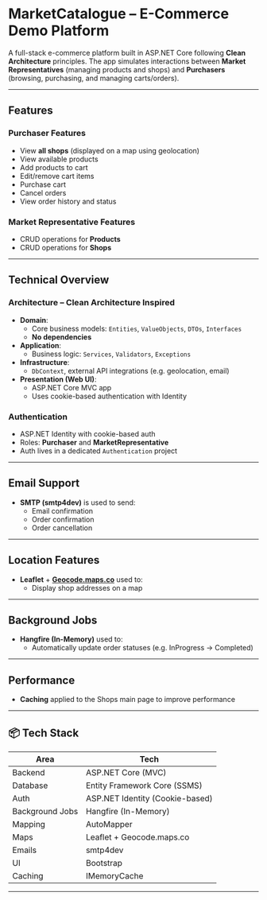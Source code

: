 # MarketCatalogue – E-Commerce Demo Platform

A full-stack e-commerce platform built in ASP.NET Core following **Clean Architecture** principles. The app simulates interactions between **Market Representatives** (managing products and shops) and **Purchasers** (browsing, purchasing, and managing carts/orders).

---

## Features

### Purchaser Features
- View **all shops** (displayed on a map using geolocation)
- View available products
- Add products to cart
- Edit/remove cart items
- Purchase cart
- Cancel orders
- View order history and status

### Market Representative Features
- CRUD operations for **Products**
- CRUD operations for **Shops**

---

## Technical Overview

### Architecture – Clean Architecture Inspired
- **Domain**:
  - Core business models: `Entities`, `ValueObjects`, `DTOs`, `Interfaces`
  - **No dependencies**
- **Application**:
  - Business logic: `Services`, `Validators`, `Exceptions`
- **Infrastructure**:
  - `DbContext`, external API integrations (e.g. geolocation, email)
- **Presentation (Web UI)**:
  - ASP.NET Core MVC app
  - Uses cookie-based authentication with Identity

### Authentication
- ASP.NET Identity with cookie-based auth
- Roles: **Purchaser** and **MarketRepresentative**
- Auth lives in a dedicated `Authentication` project

---

## Email Support
- **SMTP (smtp4dev)** is used to send:
  - Email confirmation
  - Order confirmation
  - Order cancellation

---

## Location Features
- **Leaflet** + **[Geocode.maps.co](https://geocode.maps.co/)** used to:
  - Display shop addresses on a map

---

## Background Jobs
- **Hangfire (In-Memory)** used to:
  - Automatically update order statuses (e.g. InProgress → Completed)

---

## Performance
- **Caching** applied to the Shops main page to improve performance

---

## 📦 Tech Stack

| Area             | Tech                             |
|------------------|----------------------------------|
| Backend          | ASP.NET Core (MVC)               |
| Database         | Entity Framework Core (SSMS)     |
| Auth             | ASP.NET Identity (Cookie-based)  |
| Background Jobs  | Hangfire (In-Memory)             |
| Mapping          | AutoMapper                       |
| Maps             | Leaflet + Geocode.maps.co        |
| Emails           | smtp4dev                         |
| UI               | Bootstrap                        |
| Caching          | IMemoryCache                     |

---

